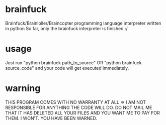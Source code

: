 brainfuck
=========

Brainfuck/Brainloller/Braincopter programming language interpreter written in python
So far, only the brainfuck interpreter is finished :/ 



usage
=====

Just run "python brainfuck path_to_source" OR "python brainfuck source_code" and your code will get executed immediately.



warning
=======

THIS PROGRAM COMES WITH NO WARRANTY AT ALL => I AM NOT RESPONSIBLE FOR ANYTHING THE CODE WILL DO.
DO NOT MAIL ME THAT IT HAS DELETED ALL YOUR FILES AND YOU WANT ME TO PAY FOR THEM. I WON'T. YOU HAVE BEEN WARNED.